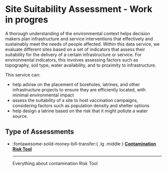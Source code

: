 # Site Suitability Assessment - Work in progres

<!-- markdownlint-disable-next-line no-trailing-punctuation -->
A thorough understanding of the environmental context helps decision makers plan infrastructure and service interventions that effectively and sustainably meet the needs of people affected. Within this data service, we evaluate different sites based on a set of indicators that assess their suitability for the delivery of a certain infrastructure or service. For environmental indicators, this involves assessing factors such as topography, soil type, water availability, and to proximity to infrastructure.

This service can:
* help advise on the placement of boreholes, latrines, and other infrastructure projects to ensure they are efficiently located, with minimal environmental impact
* assess the suitability of a site to host vaccination campaigns, considering factors such as population density and shelter options
* help design a latrine based on the risk that it might pollute a water source.

## Type of Assessments

<!-- markdownlint-disable -->
<div class="grid cards" markdown>

-   :fontawesome-solid-money-bill-transfer:{ .lg .middle } [__Contamination Risk Tool__](./wl/contamination_risk_tool/index.md)

    ---

    Everything about contamination Risk Tool
